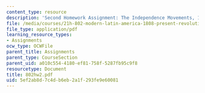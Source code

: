 ```yaml
---
content_type: resource
description: 'Second Homework Assignment: The Independence Movements, 1808-1830.'
file: /media/courses/21h-802-modern-latin-america-1808-present-revolution-dictatorship-democracy-spring-2005/5ef2ab8d7c4db6eb2a1f293fe9e60081_802hw2.pdf
file_type: application/pdf
learning_resource_types:
- Assignments
ocw_type: OCWFile
parent_title: Assignments
parent_type: CourseSection
parent_uid: a010c554-4180-ef81-758f-5287fb95c9f8
resourcetype: Document
title: 802hw2.pdf
uid: 5ef2ab8d-7c4d-b6eb-2a1f-293fe9e60081
---
```

